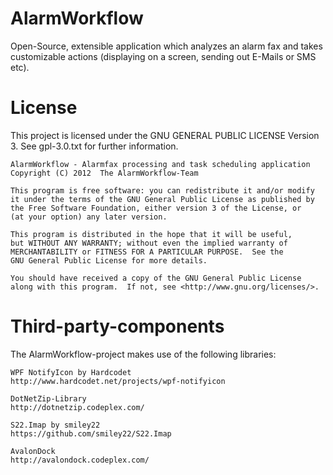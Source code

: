 AlarmWorkflow
=============

Open-Source, extensible application which analyzes an alarm fax and takes customizable actions (displaying on a screen, sending out E-Mails or SMS etc).

License
=============

This project is licensed under the GNU GENERAL PUBLIC LICENSE Version 3. See gpl-3.0.txt for further information.

    AlarmWorkflow - Alarmfax processing and task scheduling application
    Copyright (C) 2012	The AlarmWorkflow-Team

    This program is free software: you can redistribute it and/or modify
    it under the terms of the GNU General Public License as published by
    the Free Software Foundation, either version 3 of the License, or
    (at your option) any later version.

    This program is distributed in the hope that it will be useful,
    but WITHOUT ANY WARRANTY; without even the implied warranty of
    MERCHANTABILITY or FITNESS FOR A PARTICULAR PURPOSE.  See the
    GNU General Public License for more details.

    You should have received a copy of the GNU General Public License
    along with this program.  If not, see <http://www.gnu.org/licenses/>.

Third-party-components
=============

The AlarmWorkflow-project makes use of the following libraries:

    WPF NotifyIcon by Hardcodet
    http://www.hardcodet.net/projects/wpf-notifyicon
    
    DotNetZip-Library
    http://dotnetzip.codeplex.com/
    
    S22.Imap by smiley22
    https://github.com/smiley22/S22.Imap
  
    AvalonDock
    http://avalondock.codeplex.com/